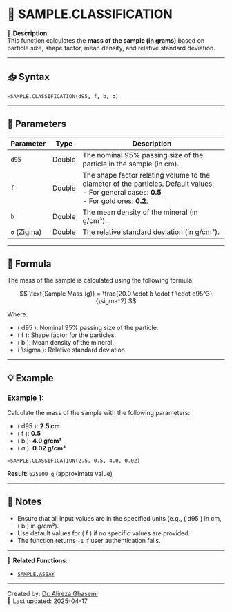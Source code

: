 # 🔁 SAMPLE.CLASSIFICATION

🔹 **Description**:  
This function calculates the **mass of the sample (in grams)** based on particle size, shape factor, mean density, and relative standard deviation.

---

## 📥 Syntax

```excel
=SAMPLE.CLASSIFICATION(d95, f, b, σ)
```

---

## 🧾 Parameters

| Parameter         | Type   | Description                                                                 |
|--------------------|--------|-----------------------------------------------------------------------------|
| `d95`             | Double | The nominal 95% passing size of the particle in the sample (in cm).         |
| `f`               | Double | The shape factor relating volume to the diameter of the particles. Default values: <br> - For general cases: **0.5** <br> - For gold ores: **0.2**. |
| `b`               | Double | The mean density of the mineral (in g/cm³).                                 |
| `σ` (Zigma)       | Double | The relative standard deviation (in g/cm³).                                 |

---

## 🧮 Formula

The mass of the sample is calculated using the following formula:

$$
\text{Sample Mass (g)} = \frac{20.0 \cdot b \cdot f \cdot d95^3}{\sigma^2}
$$

Where:  
- \( d95 \): Nominal 95% passing size of the particle.  
- \( f \): Shape factor for the particles.  
- \( b \): Mean density of the mineral.  
- \( \sigma \): Relative standard deviation.  

---

## 💡 Example

### Example 1:
Calculate the mass of the sample with the following parameters:  
- \( d95 \): **2.5 cm**  
- \( f \): **0.5**  
- \( b \): **4.0 g/cm³**  
- \( σ \): **0.02 g/cm³**

```excel
=SAMPLE.CLASSIFICATION(2.5, 0.5, 4.0, 0.02)
```

**Result**: `625000 g` (approximate value)

---

## 📝 Notes

- Ensure that all input values are in the specified units (e.g., \( d95 \) in cm, \( b \) in g/cm³).
- Use default values for \( f \) if no specific values are provided.
- The function returns `-1` if user authentication fails.

---

📌 **Related Functions**:
- [`SAMPLE.ASSAY`](./SampleAssay.md)

---

Created by: [Dr. Alireza Ghasemi](https://github.com/Dr-Alireza-Ghasemi)  
📅 Last updated: 2025-04-17